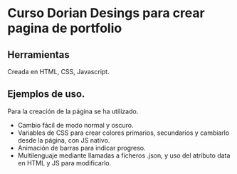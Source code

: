 # Curso Dorian Desings para crear pagina de portfolio

## Herramientas
Creada en HTML, CSS, Javascript.

## Ejemplos de uso.
Para la creación de la página se ha utilizado.
- Cambio fácil de modo normal y oscuro.
- Variables de CSS para crear colores primarios, secundarios y cambiarlo desde la página, con JS nativo.
- Animación de barras para indicar progreso.
- Multilenguaje mediante llamadas a ficheros .json, y uso del atributo data en HTML y JS para modificarlo.
